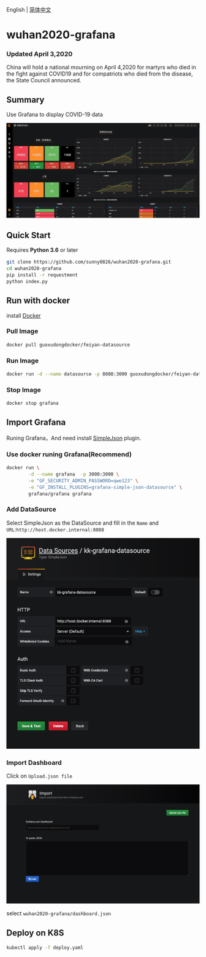 English | [简体中文](README_CN.md)
# wuhan2020-grafana

### Updated April 3,2020

China will hold a national mourning on April 4,2020 for martyrs who died in the fight against COVID19 and for compatriots who died from the disease, the State Council announced.

## Summary

Use Grafana to display COVID-19 data

![](dosc/show.png)

## Quick Start

Requires **Python 3.6** or later

```bash
git clone https://github.com/sunny0826/wuhan2020-grafana.git
cd wuhan2020-grafana
pip install -r requestment
python index.py
```

## Run with docker

install [Docker](https://www.docker.com/products/docker-desktop)

### Pull Image

```bash
docker pull guoxudongdocker/feiyan-datasource
```

### Run Image

```bash
docker run -d --name datasource -p 8088:3000 guoxudongdocker/feiyan-datasource 
```

### Stop Image

```bash
docker stop grafana
```

## Import Grafana

Runing Grafana，And need install [SimpleJson](https://grafana.com/grafana/plugins/grafana-simple-json-datasource/installation) plugin.

### Use docker runing Grafana(Recommend)

```bash
docker run \
        -d --name grafana  -p 3000:3000 \
        -e "GF_SECURITY_ADMIN_PASSWORD=qwe123" \
        -e "GF_INSTALL_PLUGINS=grafana-simple-json-datasource" \
        grafana/grafana grafana 
```

### Add DataSource 

Select SimpleJson as the DataSource and fill in the `Name` and `URL`:`http://host.docker.internal:8088`

![](dosc/datasource.png)


### Import Dashboard

Click on `Upload.json file`

![](dosc/import.png)

select `wuhan2020-grafana/dashboard.json`

## Deploy on K8S

```bash
kubectl apply -f deploy.yaml
```